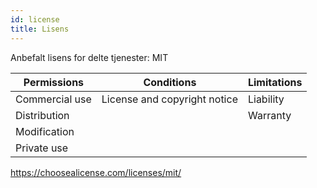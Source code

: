 ```yaml
---
id: license
title: Lisens
---
```

Anbefalt lisens for delte tjenester: MIT


|Permissions|Conditions|Limitations|
|---|---|---|
|Commercial use|License and copyright notice|Liability|
|Distribution||Warranty|
|Modification|||
|Private use|||
	



https://choosealicense.com/licenses/mit/ 
